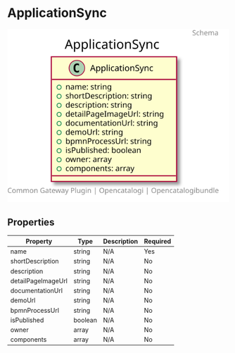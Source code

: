 # ApplicationSync



![Class Diagram](https://github.com/OpenCatalogi/OpenCatalogiBundle/blob/documentation/docs/schema/ApplicationSync.svg)

## Properties

| Property | Type | Description | Required |
|----------|------|-------------|----------|
| name | string | N/A | Yes |
| shortDescription | string | N/A | No |
| description | string | N/A | No |
| detailPageImageUrl | string | N/A | No |
| documentationUrl | string | N/A | No |
| demoUrl | string | N/A | No |
| bpmnProcessUrl | string | N/A | No |
| isPublished | boolean | N/A | No |
| owner | array | N/A | No |
| components | array | N/A | No |
